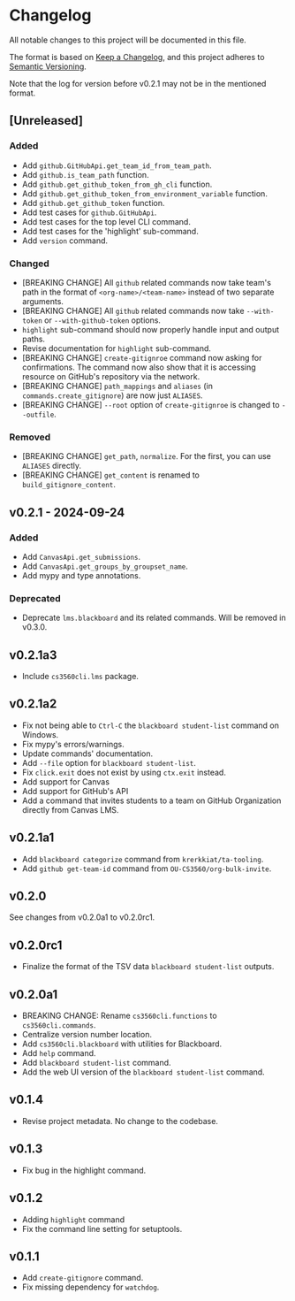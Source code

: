 # Changelog

All notable changes to this project will be documented in this file.

The format is based on [Keep a Changelog](https://keepachangelog.com/en/1.1.0/),
and this project adheres to [Semantic Versioning](https://packaging.python.org/en/latest/discussions/versioning/).

Note that the log for version before v0.2.1 may not be in the mentioned format.

## [Unreleased]



### Added

- Add `github.GitHubApi.get_team_id_from_team_path`.
- Add `github.is_team_path` function.
- Add `github.get_github_token_from_gh_cli` function.
- Add `github.get_github_token_from_environment_variable` function.
- Add `github.get_github_token` function.
- Add test cases for `github.GitHubApi`.
- Add test cases for the top level CLI command.
- Add test cases for the 'highlight' sub-command.
- Add `version` command.

### Changed

- [BREAKING CHANGE] All `github` related commands now take team's path in the format of `<org-name>/<team-name>` instead of two separate arguments.
- [BREAKING CHANGE] All `github` related commands now take `--with-token` or `--with-github-token` options.
- `highlight` sub-command should now properly handle input and output paths.
- Revise documentation for `highlight` sub-command.
- [BREAKING CHANGE] `create-gitignroe` command now asking for confirmations. The command now also show
  that it is accessing resource on GitHub's repository via the network.
- [BREAKING CHANGE] `path_mappings` and `aliases` (in `commands.create_gitignore`) are now just `ALIASES`. 
- [BREAKING CHANGE] `--root` option of `create-gitignroe` is changed to `--outfile`.

### Removed 

- [BREAKING CHANGE] `get_path`, `normalize`. For the first, you can use `ALIASES` directly.
- [BREAKING CHANGE] `get_content` is renamed to `build_gitignore_content`.

## v0.2.1 - 2024-09-24

### Added

- Add `CanvasApi.get_submissions`.
- Add `CanvasApi.get_groups_by_groupset_name`.
- Add mypy and type annotations.

### Deprecated

- Deprecate `lms.blackboard` and its related commands. Will be removed in v0.3.0.

## v0.2.1a3

- Include `cs3560cli.lms` package.

## v0.2.1a2

- Fix not being able to `Ctrl-C` the `blackboard student-list` command on Windows.
- Fix mypy's errors/warnings.
- Update commands' documentation.
- Add `--file` option for `blackboard student-list`.
- Fix `click.exit` does not exist by using `ctx.exit` instead.
- Add support for Canvas
- Add support for GitHub's API
- Add a command that invites students to a team on GitHub Organization directly from Canvas LMS.

## v0.2.1a1

- Add `blackboard categorize` command from `krerkkiat/ta-tooling`.
- Add `github get-team-id` command from `OU-CS3560/org-bulk-invite`.

## v0.2.0

See changes from v0.2.0a1 to v0.2.0rc1.

## v0.2.0rc1

- Finalize the format of the TSV data `blackboard student-list` outputs.

## v0.2.0a1

- BREAKING CHANGE: Rename `cs3560cli.functions` to `cs3560cli.commands`.
- Centralize version number location.
- Add `cs3560cli.blackboard` with utilities for Blackboard.
- Add `help` command.
- Add `blackboard student-list` command.
- Add the web UI version of the `blackboard student-list` command.

## v0.1.4

- Revise project metadata. No change to the codebase.

## v0.1.3

- Fix bug in the highlight command.

## v0.1.2

- Adding `highlight` command
- Fix the command line setting for setuptools.

## v0.1.1

- Add `create-gitignore` command.
- Fix missing dependency for `watchdog`.

